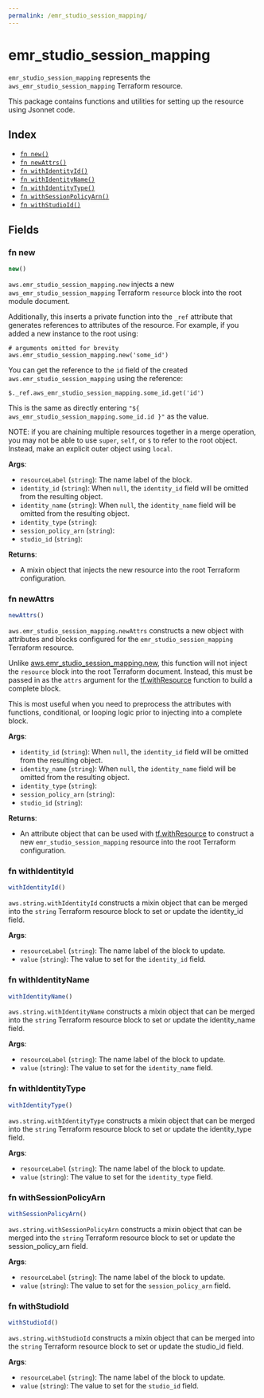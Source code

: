 ```yaml
---
permalink: /emr_studio_session_mapping/
---
```


# emr_studio_session_mapping

`emr_studio_session_mapping` represents the `aws_emr_studio_session_mapping` Terraform resource.



This package contains functions and utilities for setting up the resource using Jsonnet code.


## Index

* [`fn new()`](#fn-new)
* [`fn newAttrs()`](#fn-newattrs)
* [`fn withIdentityId()`](#fn-withidentityid)
* [`fn withIdentityName()`](#fn-withidentityname)
* [`fn withIdentityType()`](#fn-withidentitytype)
* [`fn withSessionPolicyArn()`](#fn-withsessionpolicyarn)
* [`fn withStudioId()`](#fn-withstudioid)

## Fields

### fn new

```ts
new()
```


`aws.emr_studio_session_mapping.new` injects a new `aws_emr_studio_session_mapping` Terraform `resource`
block into the root module document.

Additionally, this inserts a private function into the `_ref` attribute that generates references to attributes of the
resource. For example, if you added a new instance to the root using:

    # arguments omitted for brevity
    aws.emr_studio_session_mapping.new('some_id')

You can get the reference to the `id` field of the created `aws.emr_studio_session_mapping` using the reference:

    $._ref.aws_emr_studio_session_mapping.some_id.get('id')

This is the same as directly entering `"${ aws_emr_studio_session_mapping.some_id.id }"` as the value.

NOTE: if you are chaining multiple resources together in a merge operation, you may not be able to use `super`, `self`,
or `$` to refer to the root object. Instead, make an explicit outer object using `local`.

**Args**:
  - `resourceLabel` (`string`): The name label of the block.
  - `identity_id` (`string`):  When `null`, the `identity_id` field will be omitted from the resulting object.
  - `identity_name` (`string`):  When `null`, the `identity_name` field will be omitted from the resulting object.
  - `identity_type` (`string`): 
  - `session_policy_arn` (`string`): 
  - `studio_id` (`string`): 

**Returns**:
- A mixin object that injects the new resource into the root Terraform configuration.


### fn newAttrs

```ts
newAttrs()
```


`aws.emr_studio_session_mapping.newAttrs` constructs a new object with attributes and blocks configured for the `emr_studio_session_mapping`
Terraform resource.

Unlike [aws.emr_studio_session_mapping.new](#fn-new), this function will not inject the `resource`
block into the root Terraform document. Instead, this must be passed in as the `attrs` argument for the
[tf.withResource](https://github.com/tf-libsonnet/core/tree/main/docs#fn-withresource) function to build a complete block.

This is most useful when you need to preprocess the attributes with functions, conditional, or looping logic prior to
injecting into a complete block.

**Args**:
  - `identity_id` (`string`):  When `null`, the `identity_id` field will be omitted from the resulting object.
  - `identity_name` (`string`):  When `null`, the `identity_name` field will be omitted from the resulting object.
  - `identity_type` (`string`): 
  - `session_policy_arn` (`string`): 
  - `studio_id` (`string`): 

**Returns**:
  - An attribute object that can be used with [tf.withResource](https://github.com/tf-libsonnet/core/tree/main/docs#fn-withresource) to construct a new `emr_studio_session_mapping` resource into the root Terraform configuration.


### fn withIdentityId

```ts
withIdentityId()
```

`aws.string.withIdentityId` constructs a mixin object that can be merged into the `string`
Terraform resource block to set or update the identity_id field.



**Args**:
  - `resourceLabel` (`string`): The name label of the block to update.
  - `value` (`string`): The value to set for the `identity_id` field.


### fn withIdentityName

```ts
withIdentityName()
```

`aws.string.withIdentityName` constructs a mixin object that can be merged into the `string`
Terraform resource block to set or update the identity_name field.



**Args**:
  - `resourceLabel` (`string`): The name label of the block to update.
  - `value` (`string`): The value to set for the `identity_name` field.


### fn withIdentityType

```ts
withIdentityType()
```

`aws.string.withIdentityType` constructs a mixin object that can be merged into the `string`
Terraform resource block to set or update the identity_type field.



**Args**:
  - `resourceLabel` (`string`): The name label of the block to update.
  - `value` (`string`): The value to set for the `identity_type` field.


### fn withSessionPolicyArn

```ts
withSessionPolicyArn()
```

`aws.string.withSessionPolicyArn` constructs a mixin object that can be merged into the `string`
Terraform resource block to set or update the session_policy_arn field.



**Args**:
  - `resourceLabel` (`string`): The name label of the block to update.
  - `value` (`string`): The value to set for the `session_policy_arn` field.


### fn withStudioId

```ts
withStudioId()
```

`aws.string.withStudioId` constructs a mixin object that can be merged into the `string`
Terraform resource block to set or update the studio_id field.



**Args**:
  - `resourceLabel` (`string`): The name label of the block to update.
  - `value` (`string`): The value to set for the `studio_id` field.
